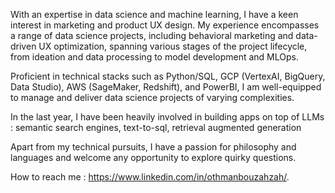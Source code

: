 With an expertise in data science and machine learning, I have a keen interest in marketing and product UX design. My experience encompasses a range of data science projects, including behavioral marketing and data-driven UX optimization, spanning various stages of the project lifecycle, from ideation and data processing to model development and MLOps.

Proficient in technical stacks such as Python/SQL, GCP (VertexAI, BigQuery, Data Studio), AWS (SageMaker, Redshift), and PowerBI, I am well-equipped to manage and deliver data science projects of varying complexities.

In the last year, I have been heavily involved in building apps on top of LLMs : semantic search engines, text-to-sql, retrieval augmented generation

Apart from my technical pursuits, I have a passion for philosophy and languages and welcome any opportunity to explore quirky questions.

How to reach me : https://www.linkedin.com/in/othmanbouzahzah/.   


<!---
offmann/offmann is a ✨ special ✨ repository because its `README.md` (this file) appears on your GitHub profile.
You can click the Preview link to take a look at your changes.
--->
